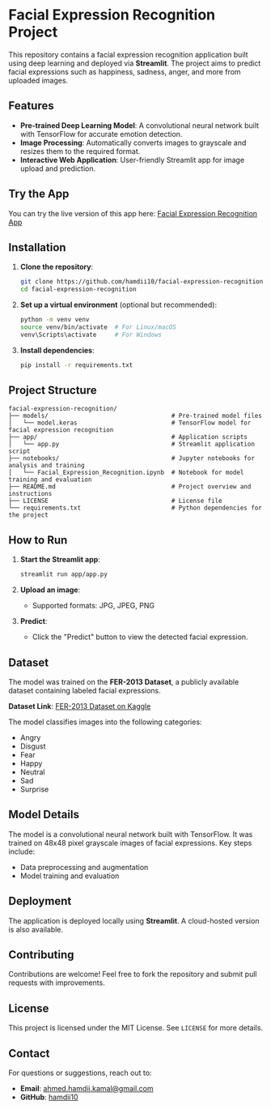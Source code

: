 
# Facial Expression Recognition Project  

This repository contains a facial expression recognition application built using deep learning and deployed via **Streamlit**. The project aims to predict facial expressions such as happiness, sadness, anger, and more from uploaded images.  

## Features  

- **Pre-trained Deep Learning Model**: A convolutional neural network built with TensorFlow for accurate emotion detection.  
- **Image Processing**: Automatically converts images to grayscale and resizes them to the required format.  
- **Interactive Web Application**: User-friendly Streamlit app for image upload and prediction.  

## Try the App  

You can try the live version of this app here: [Facial Expression Recognition App](https://facial-expression-recognition-hamdii.streamlit.app/)  

## Installation  

1. **Clone the repository**:  
   ```bash  
   git clone https://github.com/hamdii10/facial-expression-recognition.git  
   cd facial-expression-recognition  
   ```  

2. **Set up a virtual environment** (optional but recommended):  
   ```bash  
   python -m venv venv  
   source venv/bin/activate  # For Linux/macOS  
   venv\Scripts\activate     # For Windows  
   ```  

3. **Install dependencies**:  
   ```bash  
   pip install -r requirements.txt  
   ```  

## Project Structure  

```  
facial-expression-recognition/  
├── models/                                  # Pre-trained model files  
│   └── model.keras                          # TensorFlow model for facial expression recognition  
├── app/                                     # Application scripts  
│   └── app.py                               # Streamlit application script  
├── notebooks/                               # Jupyter notebooks for analysis and training  
│   └── Facial_Expression_Recognition.ipynb  # Notebook for model training and evaluation  
├── README.md                                # Project overview and instructions  
├── LICENSE                                  # License file  
└── requirements.txt                         # Python dependencies for the project  
```  

## How to Run  

1. **Start the Streamlit app**:  
   ```bash  
   streamlit run app/app.py  
   ```  

2. **Upload an image**:  
   - Supported formats: JPG, JPEG, PNG  

3. **Predict**:  
   - Click the "Predict" button to view the detected facial expression.  

## Dataset  

The model was trained on the **FER-2013 Dataset**, a publicly available dataset containing labeled facial expressions.  

**Dataset Link**: [FER-2013 Dataset on Kaggle](https://www.kaggle.com/datasets/msambare/fer2013)  

The model classifies images into the following categories:  
- Angry  
- Disgust  
- Fear  
- Happy  
- Neutral  
- Sad  
- Surprise  

## Model Details  

The model is a convolutional neural network built with TensorFlow. It was trained on 48x48 pixel grayscale images of facial expressions. Key steps include:  
- Data preprocessing and augmentation  
- Model training and evaluation  

## Deployment  

The application is deployed locally using **Streamlit**. A cloud-hosted version is also available.  

## Contributing  

Contributions are welcome! Feel free to fork the repository and submit pull requests with improvements.  

## License  

This project is licensed under the MIT License. See `LICENSE` for more details.  

## Contact  

For questions or suggestions, reach out to:  
- **Email**: ahmed.hamdii.kamal@gmail.com  
- **GitHub**: [hamdii10](https://github.com/hamdii10)  
